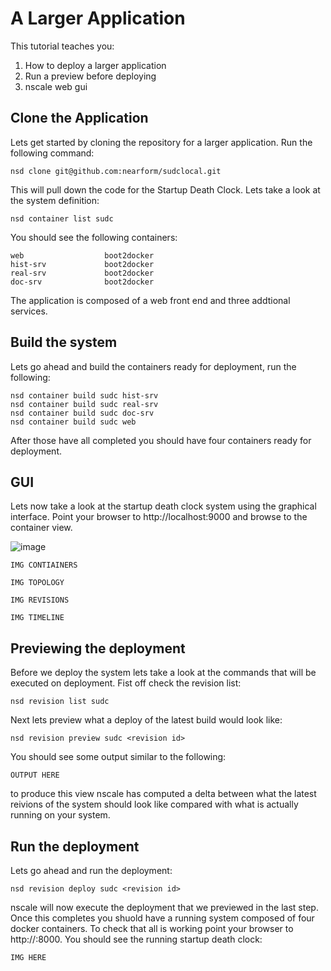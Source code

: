 A Larger Application
=======================

This tutorial teaches you:

1. How to deploy a larger application
2. Run a preview before deploying
2. nscale web gui

Clone the Application
---------------------
Lets get started by cloning the repository for a larger application. Run the following command:

	nsd clone git@github.com:nearform/sudclocal.git

This will pull down the code for the Startup Death Clock. Lets take a look at the system definition:

	nsd container list sudc
	
You should see the following containers:

	web                  boot2docker    
	hist-srv             boot2docker     
	real-srv             boot2docker     
	doc-srv              boot2docker

The application is composed of a web front end and three addtional services.

Build the system
----------------
Lets go ahead and build the containers ready for deployment, run the following:

	nsd container build sudc hist-srv
	nsd container build sudc real-srv
	nsd container build sudc doc-srv
	nsd container build sudc web

After those have all completed you should have four containers ready for deployment.

GUI
---
Lets now take a look at the startup death clock system using the graphical interface. Point your browser to http://localhost:9000 and browse to the container view.


![image](http://)



	IMG CONTIAINERS
	
	IMG TOPOLOGY
	
	IMG REVISIONS
	
	IMG TIMELINE
	
Previewing the deployment
-------------------------
Before we deploy the system lets take a look at the commands that will be executed on deployment. Fist off check the revision list:

	nsd revision list sudc

Next lets preview what a deploy of the latest build would look like:

	nsd revision preview sudc <revision id>

You should see some output similar to the following:

	OUTPUT HERE

to produce this view nscale has computed a delta between what the latest reivions of the system should look like compared with what is actually running on your system. 

Run the deployment
------------------
Lets go ahead and run the deployment:

	nsd revision deploy sudc <revision id>

nscale will now execute the deployment that we previewed in the last step. Once this completes you shuold have a running system composed of four docker containers. To check that all is working point your browser to http://<dockerhost>:8000. You should see the running startup death clock:

	IMG HERE









	

